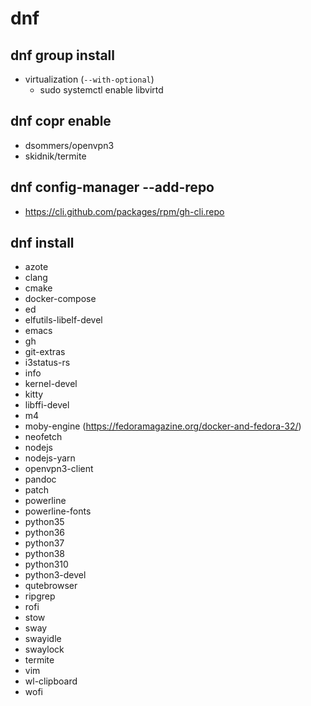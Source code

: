 # dnf
## dnf group install
- virtualization (`--with-optional`)
  - sudo systemctl enable libvirtd
## dnf copr enable
- dsommers/openvpn3
- skidnik/termite
## dnf config-manager --add-repo
- https://cli.github.com/packages/rpm/gh-cli.repo
## dnf install
- azote
- clang
- cmake
- docker-compose
- ed
- elfutils-libelf-devel
- emacs
- gh
- git-extras
- i3status-rs
- info
- kernel-devel
- kitty
- libffi-devel
- m4
- moby-engine (https://fedoramagazine.org/docker-and-fedora-32/)
- neofetch
- nodejs
- nodejs-yarn
- openvpn3-client
- pandoc
- patch
- powerline
- powerline-fonts
- python35
- python36
- python37
- python38
- python310
- python3-devel
- qutebrowser
- ripgrep
- rofi
- stow
- sway
- swayidle
- swaylock
- termite
- vim
- wl-clipboard
- wofi
